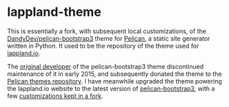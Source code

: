 # lappland-theme

This is essentially a fork, with subsequent local customizations, of
the [DandyDev/pelican-bootstrap3] theme for [Pelican], a static site
generator written in Python. It used to be the repository of the theme
used for [lappland.io].

The [original developer](http://github.com/DandyDev) of the
pelican-bootstrap3 theme discontinued maintenance of it in early 2015,
and subsequently donated the theme to the [Pelican themes repository].
I have meanwhile upgraded the theme powering the lappland.io website to
the latest version of [pelican-bootstrap3], with a few [customizations
kept in a fork](https://github.com/hlapp/lappland-themes/tree/lappland-theme/pelican-bootstrap3).

[DandyDev/pelican-bootstrap3]: http://github.com/DandyDev/pelican-bootstrap3
[Pelican]: http://getpelican.com
[lappland.io]: http://lappland.io
[Pelican themes repository]: http://github.com/getpelican/pelican-themes
[pelican-bootstrap3]: https://github.com/getpelican/pelican-themes/tree/master/pelican-bootstrap3
